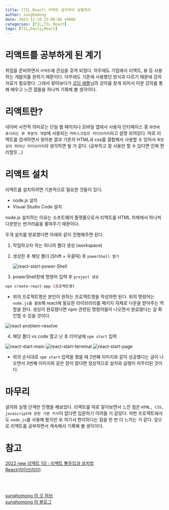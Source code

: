 ```yaml
---
title: (TIL_React) 리엑트 설치부터 실행까지
author: sunghomong
date: 2023-12-16 15:00:00 +0800
categories: [TIL,TIL_React]
tags: [TIL,Daily,React]
---
```



# 리액트를 공부하게 된 계기

취업을 준비하면서 `리액트`에 관심을 갖게 되었다. 아무래도 기업에서 리액트, 뷰 등 사용하는 개발자를 원하기 때문이다.
아무래도 기존에 사용했던 방식과 다르기 때문에 강의자료가 필요했다.
그래서 찾아보다가 [코딩 애플](https://www.youtube.com/@codingapple)님의 강의를 찾게 되어서 이분 강의를 통해 배우고 느낀 점들을 하나씩 기록해 볼 생각이다.

# 리액트란?

네이버 사전적 의미로는 단일 웹 페이지나 모바일 앱에서 사용자 인터페이스 중 `화면에 표시되는 뷰 부분의 개발`에 사용되는 `자바스크립트 라이브러리`라고 설명 되어있다.
따로 리액트를 검색하면서 찾아본 결과 기존의 HTML과 css를 결합해서 사용할 수 있어서 `확장성이 뛰어난 라이브러리`라 생각하면 될 거 같다. (공부하고 잘 사용만 할 수 있다면 진짜 편리할듯...)

# 리액트 설치

리액트를 설치하려면 기본적으로 필요한 것들이 있다.

- node.js 설치
- Visual Studio Code 설치

node.js 설치하는 이유는 소프트웨어 플랫폼으로서 리액트를 HTML 자체에서 하나씩 다운받는 번거러움을 줄여주기 때문이다.

두개 설치를 완료했다면 아래와 같이 진행해주면 된다.

1. 작업하고자 하는 하나의 폴더 생성 (workspace)
2. 생성한 후 해당 폴더 (Shift + 우클릭) 후 `powerShell 열기`

   <img src="https://i.ibb.co/DCVGVvm/react-start-power-Shell.png" alt="react-start-power-Shell">

3. powerShell창에 명령어 입력 후 `project 생성`

``` bash
npx create-react-app (프로젝트명)
```
- 위의 프로젝트명은 본인이 원하는 프로젝트명을 작성하면 된다. 위의 명령어는 `node.js를 활용`해 react에 필요한 라이브러리를 패키지 자체로 다운을 받아주는 역할을 한다. 생성이 완료됐다면 npm 관련된 명령어들이 나오면서 완료됐다는 걸 확인할 수 있을 것이다.

<img src="https://i.ibb.co/47jM3xG/react-problem-resolve.png" alt="react-problem-resolve">

4. 해당 폴더 vs code 열고 난 후 터미널에 `npm start` 입력

<img src="https://i.ibb.co/4Pz9JRk/react-start-main.png" alt="react-start-main">

<img src="https://i.ibb.co/2gNjjv1/react-start-terminal.png" alt="react-start-terminal">

<img src="https://i.ibb.co/yRsWyKb/react-start-page.png" alt="react-start-page">

- 위의 순서대로 `npm start` 입력을 했을 때 2번째 이미지와 같이 성공했다는 글이 나오면서 3번째 이미지와 같은 창이 떴다면 정상적으로 설치와 실행이 마무리된 것이다.


# 마무리

설치와 실행 단계만 진행을 해보았다. 리액트를 따로 알아보면서 느낀 점은 `HTML, CSS, javascript에 관한 기본 지식`이 없다면 입문하기 어려울 거 같았다. 저번 프로젝트에서도 `node.js`를 사용해 봤지만 또 여기서 편리하다는 점을 한 번 더 느끼는 거 같다.
앞으로 리액트를 공부하면서 계속해서 기록해 볼 생각이다.

# 참고

[2022 new 리액트 1강 : 리액트 뽕주입과 설치법](https://www.youtube.com/watch?v=00yJy7W0DQE&list=PLfLgtT94nNq0qTRunX9OEmUzQv4lI4pnP&index=1) <br>
[React(라이브러리)](https://namu.wiki/w/React(%EB%9D%BC%EC%9D%B4%EB%B8%8C%EB%9F%AC%EB%A6%AC))

<br><br>

[sunghomong 의 깃 허브](https://github.com/sunghomong) <br>
[sunghomong 의 블로그](https://sunghomong.github.io/)